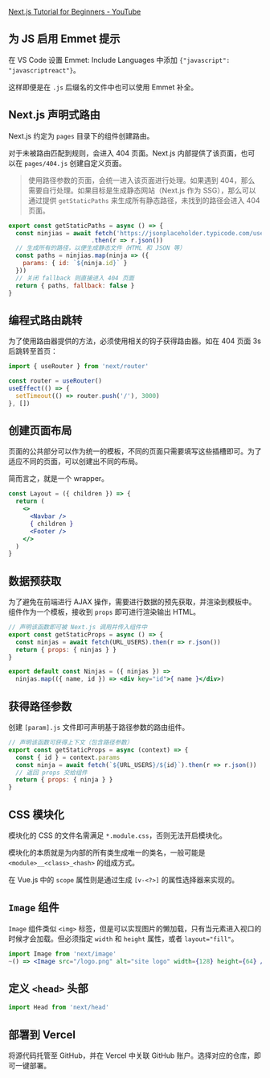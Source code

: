 [Next.js Tutorial for Beginners - YouTube](https://www.youtube.com/playlist?list=PL4cUxeGkcC9g9gP2onazU5-2M-AzA8eBw)

## 为 JS 启用 Emmet 提示

在 VS Code 设置 Emmet: Include Languages 中添加 `{"javascript": "javascriptreact"}`。

这样即便是在 `.js` 后缀名的文件中也可以使用 Emmet 补全。

## Next.js 声明式路由

Next.js 约定为 `pages` 目录下的组件创建路由。

对于未被路由匹配到规则，会进入 404 页面。Next.js 内部提供了该页面，也可以在 `pages/404.js` 创建自定义页面。

> 使用路径参数的页面，会统一进入该页面进行处理。如果遇到 404，那么需要自行处理。如果目标是生成静态网站（Next.js 作为 SSG），那么可以通过提供 `getStaticPaths` 来生成所有静态路径，未找到的路径会进入 404 页面。

```jsx
export const getStaticPaths = async () => {
  const ninjias = await fetch('https://jsonplaceholder.typicode.com/users')
                       .then(r => r.json())
  // 生成所有的路径，以便生成静态文件（HTML 和 JSON 等）
  const paths = ninjias.map(ninja => ({
    params: { id: `${ninja.id}` }
  }))
  // 关闭 fallback 则直接进入 404 页面
  return { paths, fallback: false }
}
```

## 编程式路由跳转

为了使用路由器提供的方法，必须使用相关的钩子获得路由器。如在 404 页面 3s 后跳转至首页：

```jsx
import { useRouter } from 'next/router'

const router = useRouter()
useEffect(() => {
  setTimeout(() => router.push('/'), 3000)
}, [])
```

## 创建页面布局

页面的公共部分可以作为统一的模板，不同的页面只需要填写这些插槽即可。为了适应不同的页面，可以创建出不同的布局。

简而言之，就是一个 wrapper。

```jsx
const Layout = ({ children }) => {
  return (
    <>
      <Navbar />
      { children }
      <Footer />
    </>
  )
}
```

## 数据预获取

为了避免在前端进行 AJAX 操作，需要进行数据的预先获取，并渲染到模板中。组件作为一个模板，接收到 `props` 即可进行渲染输出 HTML。

```jsx
// 声明该函数即可被 Next.js 调用并传入组件中
export const getStaticProps = async () => {
  const ninjas = await fetch(URL_USERS).then(r => r.json())
  return { props: { ninjas } }
}

export default const Ninjas = ({ ninjas }) =>
  ninjas.map(({ name, id }) => <div key="id">{ name }</div>)
```

## 获得路径参数

创建 `[param].js` 文件即可声明基于路径参数的路由组件。

```jsx
// 声明该函数可获得上下文（包含路径参数）
export const getStaticProps = async (context) => {
  const { id } = context.params
  const ninja = await fetch(`${URL_USERS}/${id}`).then(r => r.json())
  // 返回 props 交给组件
  return { props: { ninja } }
}
```

## CSS 模块化

模块化的 CSS 的文件名需满足 `*.module.css`，否则无法开启模块化。

模块化的本质就是为内部的所有类生成唯一的类名，一般可能是 `<module>__<class>_<hash>` 的组成方式。

在 Vue.js 中的 `scope` 属性则是通过生成 `[v-<?>]` 的属性选择器来实现的。

## `Image` 组件

`Image` 组件类似 `<img>` 标签，但是可以实现图片的懒加载，只有当元素进入视口的时候才会加载。但必须指定 `width` 和 `height` 属性，或者 `layout="fill"`。

```jsx
import Image from 'next/image'
~() => <Image src="/logo.png" alt="site logo" width={128} height={64} />
```

## 定义 `<head>` 头部

```jsx
import Head from 'next/head'
```

## 部署到 Vercel

将源代码托管至 GitHub，并在 Vercel 中关联 GitHub 账户。选择对应的仓库，即可一键部署。
